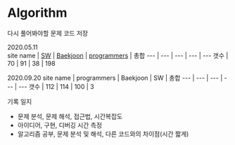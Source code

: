 # Algorithm</br>
다시 풀어봐야할 문제 코드 저장<br/>


2020.05.11<br/>
site name | [SW](https://github.com/kimkc/Algorithm/tree/master/sw) | [Baekjoon](https://github.com/kimkc/Algorithm/tree/master/Baekjoon) | [programmers](https://github.com/kimkc/Algorithm/tree/master/programmers) | 총합
--- | --- | --- | --- | ---
갯수 | 70 | 91 | 38 | 198
<br/>

2020.09.20
site name | programmers | Baekjoon | SW | 총합
--- | --- | --- | --- | ---
갯수 | 112 | 114 | 100 | 3


기록 일지 
  - 문제 분석, 문제 해석, 접근법, 시간복잡도
  - 아이디어, 구현, 디버깅 시간 측정</br>
  - 알고리즘 공부, 문제 분석 및 해석, 다른 코드와의 차이점(시간 짧게)
